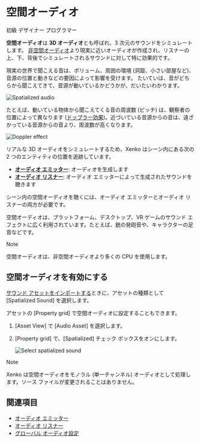 # 空間オーディオ

<span class="label label-doc-level">初級</span>
<span class="label label-doc-audience">デザイナー</span>
<span class="label label-doc-audience">プログラマー</span>

**空間オーディオ**は **3D オーディオ**とも呼ばれ、3 次元のサウンドをシミュレートします。
[非空間オーディオ](non-spatialized-audio.md)より現実に近いオーディオが作成され、リスナーの上、下、背後でシミュレートされるサウンドに対して特に効果的です。

現実の世界で聞こえる音は、ボリューム、周囲の環境 (洞窟、小さい部屋など)、音源の位置と動きなどの要因によって影響を受けます。
たいていは、音がどちらから聞こえてきて、音源が動いているかどうかが、だいたいわかります。

![Spatialized audio](media/audio-index-spatialized-audio.png)

たとえば、動いている物体から聞こえてくる音の周波数 (ピッチ) は、観察者の位置によって異なります ([ドップラー効果](https://en.wikipedia.org/wiki/Doppler_effect))。近づいている音源からの音は、遠ざかっている音源からの音より、周波数が高くなります。

![Doppler effect](media/audio-index-play-audio-doppler-effect.png)

リアルな 3D オーディオをシミュレートするため、Xenko はシーン内にある次の 2 つのエンティティの位置を追跡しています。

* **[オーディオ エミッター](audio-emitters.md)**: オーディオを生成します
* **[オーディオ リスナー](audio-listeners.md)**: オーディオ エミッターによって生成されたサウンドを聴きます

シーン内の空間オーディオを聴くには、オーディオ エミッターとオーディオ リスナーの両方が必要です。

空間オーディオは、プラットフォーム、デスクトップ、VR ゲームのサウンド エフェクトに広く利用されています。たとえば、銃の発砲音や、キャラクターの足音などです。

> [!NOTE]
> 空間オーディオは、非空間オーディオより多くの CPU を使用します。

## 空間オーディオを有効にする
[サウンド アセットをインポートする](import-audio.md)ときに、アセットの種類として [Spatialized Sound] を選択します。

アセットの [Property grid] で空間オーディオに設定することもできます。

1. [Asset View] で [Audio Asset] を選択します。

2. [Property grid] で、[Spatialized] チェック ボックスをオンにします。

    ![Select spatialized sound](media/audio-asset-properties-property-grid-spatialized-sound.png)

> [!NOTE]
> Xenko は空間オーディオをモノラル (単一チャンネル) オーディオとして処理します。ソース ファイルが変更されることはありません。

## 関連項目
* [オーディオ エミッター](audio-emitters.md)
* [オーディオ リスナー](audio-listeners.md)
* [グローバル オーディオ設定](global-audio-settings.md)
